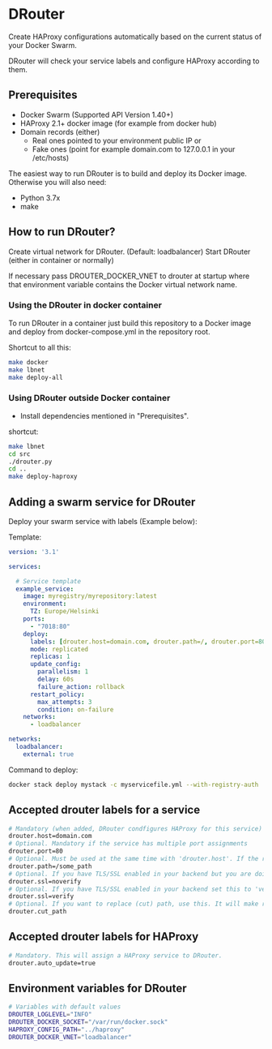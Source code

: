 # DRouter

Create HAProxy configurations automatically based on the current status of your Docker Swarm.

DRouter will check your service labels and configure HAProxy according to them.


## Prerequisites

- Docker Swarm (Supported API Version 1.40+)
- HAProxy 2.1+ docker image (for example from docker hub)
- Domain records (either)
  - Real ones pointed to your environment public IP or
  - Fake ones (point for example domain.com to 127.0.0.1 in your /etc/hosts)

The easiest way to run DRouter is to build and deploy its Docker image.
Otherwise you will also need:

- Python 3.7x
- make

## How to run DRouter?

Create virtual network for DRouter. (Default: loadbalancer)
Start DRouter (either in container or normally)

If necessary pass DROUTER_DOCKER_VNET to drouter at startup where that environment variable contains the Docker virtual network name.


### Using the DRouter in docker container

To run DRouter in a container just build this repository to a Docker image and deploy from docker-compose.yml in the repository root.



Shortcut to all this:
```bash
make docker
make lbnet
make deploy-all
```


### Using DRouter outside Docker container

- Install dependencies mentioned in "Prerequisites".

shortcut:
```bash
make lbnet
cd src
./drouter.py
cd ..
make deploy-haproxy
```

## Adding a swarm service for DRouter

Deploy your swarm service with labels (Example below):

Template:
```yaml
version: '3.1'

services:

  # Service template
  example_service:
    image: myregistry/myrepository:latest
    environment:
      TZ: Europe/Helsinki
    ports:
      - "7018:80"
    deploy:
      labels: [drouter.host=domain.com, drouter.path=/, drouter.port=80]
      mode: replicated
      replicas: 1
      update_config:
        parallelism: 1
        delay: 60s
        failure_action: rollback
      restart_policy:
        max_attempts: 3
        condition: on-failure
    networks:
      - loadbalancer

networks:
  loadbalancer:
    external: true

```

Command to deploy:
```bash
docker stack deploy mystack -c myservicefile.yml --with-registry-auth
```

## Accepted drouter labels for a service
```bash
# Mandatory (when added, DRouter condfigures HAProxy for this service)
drouter.host=domain.com
# Optional. Mandatory if the service has multiple port assignments
drouter.port=80
# Optional. Must be used at the same time with 'drouter.host'. If the request to a domain has this path then this service will be used.
drouter.path=/some_path
# Optional. If you have TLS/SSL enabled in your backend but you are doing TLS/SSL termination in HAProxy instead of the service container then set this to 'noverify'
drouter.ssl=noverify
# Optional. If you have TLS/SSL enabled in your backend set this to 'verify'.
drouter.ssl=verify
# Optional. If you want to replace (cut) path, use this. It will make requests to HAProxy frontend to path '/somepath' go to '/' in the HAProxy backend(s).
drouter.cut_path
```

## Accepted drouter labels for HAProxy
```bash
# Mandatory. This will assign a HAProxy service to DRouter.
drouter.auto_update=true
```

## Environment variables for DRouter
```bash
# Variables with default values
DROUTER_LOGLEVEL="INFO"
DROUTER_DOCKER_SOCKET="/var/run/docker.sock"
HAPROXY_CONFIG_PATH="../haproxy"
DROUTER_DOCKER_VNET="loadbalancer"

```